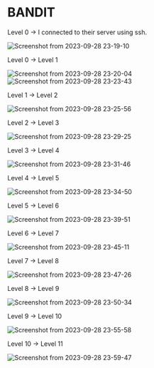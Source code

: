 # BANDIT

Level 0 -> I connected to their server using ssh.

![Screenshot from 2023-09-28 23-19-10](https://github.com/Drone944/amfoss-tasks/assets/128592336/97e3e54b-4b68-4d35-8cd2-73ff7881637f)

Level 0 -> Level 1

![Screenshot from 2023-09-28 23-20-04](https://github.com/Drone944/amfoss-tasks/assets/128592336/d23eb5e0-0367-4b86-92f6-f364407bc59e)
![Screenshot from 2023-09-28 23-23-43](https://github.com/Drone944/amfoss-tasks/assets/128592336/990cfacc-50c9-421b-a73c-7885fe19d0f0)

Level 1 -> Level 2

![Screenshot from 2023-09-28 23-25-56](https://github.com/Drone944/amfoss-tasks/assets/128592336/a45b3428-ec0b-439a-8c55-49ac44e3ac46)

Level 2 -> Level 3

![Screenshot from 2023-09-28 23-29-25](https://github.com/Drone944/amfoss-tasks/assets/128592336/96cd461d-1679-4a3b-a77f-7633630364e5)

Level 3 -> Level 4

![Screenshot from 2023-09-28 23-31-46](https://github.com/Drone944/amfoss-tasks/assets/128592336/184cb269-ee78-4ee0-a150-8c53458281e2)

Level 4 -> Level 5

![Screenshot from 2023-09-28 23-34-50](https://github.com/Drone944/amfoss-tasks/assets/128592336/4c800d13-fb5e-4804-971e-8d6acd6a4c6c)

Level 5 -> Level 6

![Screenshot from 2023-09-28 23-39-51](https://github.com/Drone944/amfoss-tasks/assets/128592336/5ac64979-3fd9-4eaa-96c3-1d406f0228a1)

Level 6 -> Level 7

![Screenshot from 2023-09-28 23-45-11](https://github.com/Drone944/amfoss-tasks/assets/128592336/7481c7ef-3f03-4722-90bd-3644e410fb33)

Level 7 -> Level 8

![Screenshot from 2023-09-28 23-47-26](https://github.com/Drone944/amfoss-tasks/assets/128592336/61d9b4c9-bc76-48f8-ab71-de3d6076ff19)

Level 8 -> Level 9

![Screenshot from 2023-09-28 23-50-34](https://github.com/Drone944/amfoss-tasks/assets/128592336/94e295df-9067-4f02-8fc1-7af7a444c5b3)

Level 9 -> Level 10

![Screenshot from 2023-09-28 23-55-58](https://github.com/Drone944/amfoss-tasks/assets/128592336/ab9dda67-4be0-425b-b080-def078059ae9)

Level 10 -> Level 11

![Screenshot from 2023-09-28 23-59-47](https://github.com/Drone944/amfoss-tasks/assets/128592336/e099e4be-e91a-4b8e-9e5a-9ace2d8fe285)
